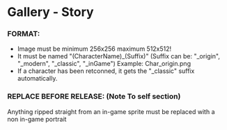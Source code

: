 # Gallery - Story

### FORMAT:  
   - Image must be minimum 256x256 maximum 512x512!
   - It must be named "(CharacterName)_(Suffix)" (Suffix can be: "_origin", "_modern", "_classic", "_inGame") 
   Example: Char_origin.png
   - If a character has been retconned, it gets the "_classic" suffix automatically.
   
### REPLACE BEFORE RELEASE: (Note To self section)
Anything ripped straight from an in-game sprite must be replaced with a non in-game portrait